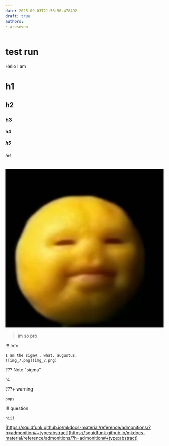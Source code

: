 ```yaml
---
date: 2025-09-03T21:58:56.478492
draft: true
authors:
- areseven
---
```


# test run

Hello I am 

# h1
## h2
### h3
#### h4
##### h5
###### h6

![img_6.png](img_6.png)

> im so pro


!!! Info

    I am the sigm@,. what. augustus.
    ![img_7.png](img_7.png)
    
??? Note "sigma"
    
    hi

???+ warning

    oops
    
!!! question
    
    hiii

[https://squidfunk.github.io/mkdocs-material/reference/admonitions/?h=admonition#+type:abstract](https://squidfunk.github.io/mkdocs-material/reference/admonitions/?h=admonition#+type:abstract)



